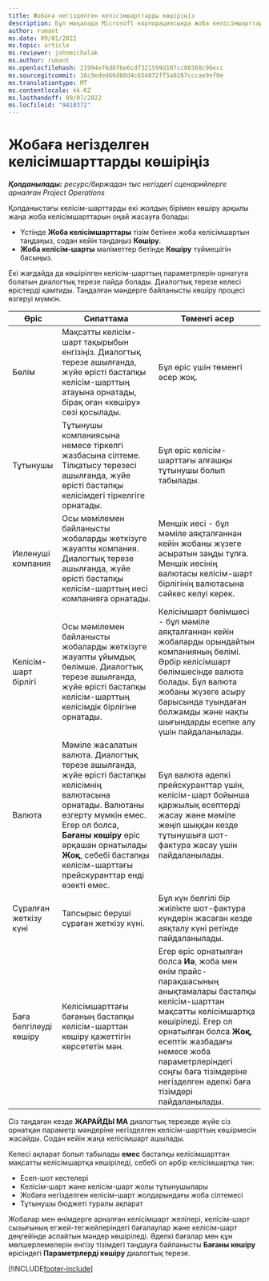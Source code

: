 ```yaml
---
title: Жобаға негізделген келісімшарттарды көшіріңіз
description: Бұл мақалада Microsoft корпорациясында жоба келісімшарттарын көшіру туралы ақпарат берілген Dynamics 365 Project Operations.
author: rumant
ms.date: 09/01/2022
ms.topic: article
ms.reviewer: johnmichalak
ms.author: rumant
ms.openlocfilehash: 21994ef6d8f6e6cdf321599d107cc80368c96ecc
ms.sourcegitcommit: 16c9eded66d60d4c654872ff5a0267cccae9ef0e
ms.translationtype: MT
ms.contentlocale: kk-KZ
ms.lasthandoff: 09/07/2022
ms.locfileid: "9410372"
---
```

# <a name="copy-project-based-contracts"></a>Жобаға негізделген келісімшарттарды көшіріңіз

_**Қолданылады:** ресурс/биржадан тыс негіздегі сценарийлерге арналған Project Operations_

Қолданыстағы келісім-шарттарды екі жолдың бірімен көшіру арқылы жаңа жоба келісімшарттарын оңай жасауға болады:

- Үстінде **Жоба келісімшарттары** тізім бетінен жоба келісімшартын таңдаңыз, содан кейін таңдаңыз **Көшіру**.
- **Жоба келісім-шарты** мәліметтер бетінде **Көшіру** түймешігін басыңыз.

Екі жағдайда да көшірілген келісім-шарттың параметрлерін орнатуға болатын диалогтық терезе пайда болады. Диалогтық терезе келесі өрістерді қамтиды. Таңдалған мәндерге байланысты көшіру процесі өзгеруі мүмкін.

| Өріс | Сипаттама | Төменгі әсер |
| --- | --- | --- |
| Бөлім | Мақсатты келісім-шарт тақырыбын енгізіңіз. Диалогтық терезе ашылғанда, жүйе өрісті бастапқы келісім-шарттың атауына орнатады, бірақ оған «көшіру» сөзі қосылады. | Бұл өріс үшін төменгі әсер жоқ. |
| Тұтынушы | Тұтынушы компаниясына немесе тіркелгі жазбасына сілтеме. Тілқатысу терезесі ашылғанда, жүйе өрісті бастапқы келісімдегі тіркелгіге орнатады. | Бұл өріс келісім-шарттағы алғашқы тұтынушы болып табылады. |
| Иеленуші компания | Осы мәмілемен байланысты жобаларды жеткізуге жауапты компания. Диалогтық терезе ашылғанда, жүйе өрісті бастапқы келісім-шарттың иесі компанияға орнатады. | Меншік иесі - бұл мәміле аяқталғаннан кейін жобаны жүзеге асыратын заңды тұлға. Меншік иесінің валютасы келісім-шарт бірлігінің валютасына сәйкес келуі керек. |
| Келісім-шарт бірлігі | Осы мәмілемен байланысты жобаларды жеткізуге жауапты ұйымдық бөлімше. Диалогтық терезе ашылғанда, жүйе өрісті бастапқы келісім-шарттың келісімдік бірлігіне орнатады. | Келісімшарт бөлімшесі - бұл мәміле аяқталғаннан кейін жобаларды орындайтын компанияның бөлімі. Әрбір келісімшарт бөлімшесінде валюта болады. Бұл валюта жобаны жүзеге асыру барысында туындаған болжамды және нақты шығындарды есепке алу үшін пайдаланылады. |
| Валюта | Мәміле жасалатын валюта. Диалогтық терезе ашылғанда, жүйе өрісті бастапқы келісімнің валютасына орнатады. Валютаны өзгерту мүмкін емес. Егер ол болса, **Бағаны көшіру** өріс әрқашан орнатылады **Жоқ**, себебі бастапқы келісім-шарттағы прейскуранттар енді өзекті емес. | Бұл валюта әдепкі прейскуранттар үшін, келісім-шарт бойынша қаржылық есептерді жасау және мәміле жеңіп шыққан кезде тұтынушыға шот-фактура жасау үшін пайдаланылады. |
| Сұралған жеткізу күні | Тапсырыс беруші сұраған жеткізу күні. | Бұл күн белгілі бір жиілікте шот-фактура күндерін жасаған кезде аяқталу күні ретінде пайдаланылады. |
| Баға белгілеуді көшіру | Келісімшарттағы бағаның бастапқы келісім-шарттан көшіру қажеттігін көрсететін мән. | Егер өріс орнатылған болса **Иә**, жоба мен өнім прайс-парақшасының анықтамалары бастапқы келісім-шарттан мақсатты келісімшартқа көшіріледі. Егер ол орнатылған болса **Жоқ**, есептік жазбадағы немесе жоба параметрлеріндегі соңғы баға тізімдеріне негізделген әдепкі баға тізімдері пайдаланылады. |

Сіз таңдаған кезде **ЖАРАЙДЫ МА** диалогтық терезеде жүйе сіз орнатқан параметр мәндеріне негізделген келісім-шарттың көшірмесін жасайды. Содан кейін жаңа келісімшарт ашылады.

Келесі ақпарат болып табылады **емес** бастапқы келісімшарттан мақсатты келісімшартқа көшіріледі, себебі ол әрбір келісімшартқа тән:

- Есеп-шот кестелері
- Келісім-шарт және келісім-шарт жолы тұтынушылары
- Жобаға негізделген келісім-шарт жолдарындағы жоба сілтемесі
- Тұтынушы бюджеті туралы ақпарат

Жобалар мен өнімдерге арналған келісімшарт желілері, келісім-шарт сызығының егжей-тегжейлеріндегі бағалаулар және келісім-шарт деңгейінде аспайтын мәндер көшіріледі. Әдепкі бағалар мен құн мөлшерлемелерін енгізу тізімдегі таңдауға байланысты **Бағаны көшіру** өрісіндегі **Параметрлерді көшіру** диалогтық терезе.

[!INCLUDE[footer-include](../includes/footer-banner.md)]
